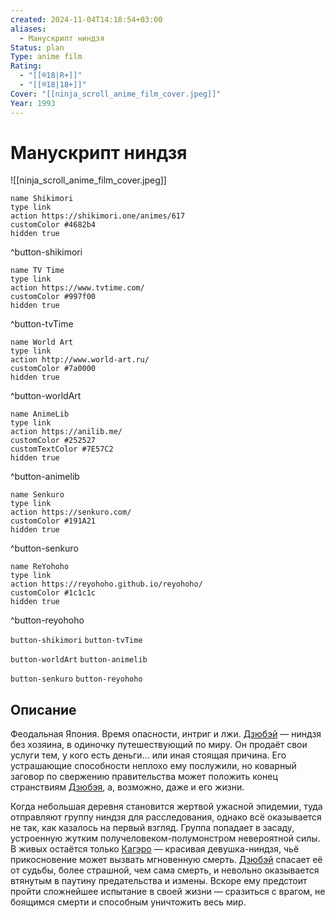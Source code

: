 ```yaml
---
created: 2024-11-04T14:18:54+03:00
aliases:
  - Манускрипт ниндзя
Status: plan
Type: anime film
Rating:
  - "[[®️18|R+]]"
  - "[[®️18|18+]]"
Cover: "[[ninja_scroll_anime_film_cover.jpeg]]"
Year: 1993
---
```


# Манускрипт ниндзя

![[ninja_scroll_anime_film_cover.jpeg]]

```button
name Shikimori
type link
action https://shikimori.one/animes/617
customColor #4682b4
hidden true
```
^button-shikimori

```button
name TV Time
type link
action https://www.tvtime.com/
customColor #997f00
hidden true
```
^button-tvTime

```button
name World Art
type link
action http://www.world-art.ru/
customColor #7a0000
hidden true
```
^button-worldArt

```button
name AnimeLib
type link
action https://anilib.me/
customColor #252527
customTextColor #7E57C2
hidden true
```
^button-animelib

```button
name Senkuro
type link
action https://senkuro.com/
customColor #191A21
hidden true
```
^button-senkuro

```button
name ReYohoho
type link
action https://reyohoho.github.io/reyohoho/
customColor #1c1c1c
hidden true
```
^button-reyohoho

`button-shikimori` `button-tvTime`

`button-worldArt` `button-animelib`

`button-senkuro` `button-reyohoho`

## Описание

Феодальная Япония. Время опасности, интриг и лжи. [Дзюбэй](https://shikimori.one/characters/4394-jubei-kibagami) — ниндзя без хозяина, в одиночку путешествующий по миру. Он продаёт свои услуги тем, у кого есть деньги... или иная стоящая причина. Его устрашающие способности неплохо ему послужили, но коварный заговор по свержению правительства может положить конец странствиям [Дзюбэя](https://shikimori.one/characters/4394-jubei-kibagami), а, возможно, даже и его жизни.

Когда небольшая деревня становится жертвой ужасной эпидемии, туда отправляют группу ниндзя для расследования, однако всё оказывается не так, как казалось на первый взгляд. Группа попадает в засаду, устроенную жутким получеловеком-полумонстром невероятной силы. В живых остаётся только [Кагэро](https://shikimori.one/characters/12173-kagero) — красивая девушка-ниндзя, чьё прикосновение может вызвать мгновенную смерть. [Дзюбэй](https://shikimori.one/characters/4394-jubei-kibagami) спасает её от судьбы, более страшной, чем сама смерть, и невольно оказывается втянутым в паутину предательства и измены. Вскоре ему предстоит пройти сложнейшее испытание в своей жизни — сразиться с врагом, не боящимся смерти и способным уничтожить весь мир.
